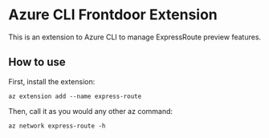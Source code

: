 # Azure CLI Frontdoor Extension #
This is an extension to Azure CLI to manage ExpressRoute preview features.

## How to use ##
First, install the extension:
```
az extension add --name express-route
```

Then, call it as you would any other az command:
```
az network express-route -h
```
